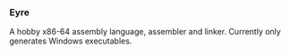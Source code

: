 ### Eyre

A hobby x86-64 assembly language, assembler and linker. 
Currently only generates Windows executables.
